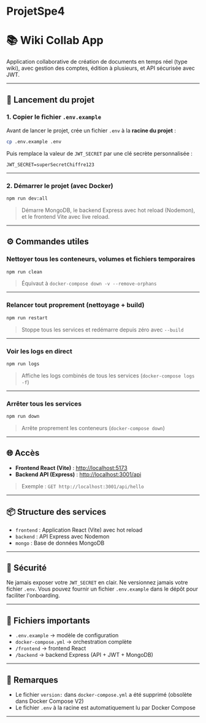 # ProjetSpe4

# 📚 Wiki Collab App

Application collaborative de création de documents en temps réel (type wiki), avec gestion des comptes, édition à plusieurs, et API sécurisée avec JWT.

---

## 🚀 Lancement du projet

### 1. Copier le fichier `.env.example`

Avant de lancer le projet, crée un fichier `.env` à la **racine du projet** :

```bash
cp .env.example .env
```

Puis remplace la valeur de `JWT_SECRET` par une clé secrète personnalisée :

```env
JWT_SECRET=superSecretChiffre123
```

---

### 2. Démarrer le projet (avec Docker)

```bash
npm run dev:all
```

> Démarre MongoDB, le backend Express avec hot reload (Nodemon), et le frontend Vite avec live reload.

---

## ⚙️ Commandes utiles

### Nettoyer tous les conteneurs, volumes et fichiers temporaires

```bash
npm run clean
```

> Équivaut à `docker-compose down -v --remove-orphans`

---

### Relancer tout proprement (nettoyage + build)

```bash
npm run restart
```

> Stoppe tous les services et redémarre depuis zéro avec `--build`

---

### Voir les logs en direct

```bash
npm run logs
```

> Affiche les logs combinés de tous les services (`docker-compose logs -f`)

---

### Arrêter tous les services

```bash
npm run down
```

> Arrête proprement les conteneurs (`docker-compose down`)

---

## 🌐 Accès

- **Frontend React (Vite)** : [http://localhost:5173](http://localhost:5173)
- **Backend API (Express)** : [http://localhost:3001/api](http://localhost:3001/api)

> Exemple : `GET http://localhost:3001/api/hello`

---

## 📦 Structure des services

- `frontend` : Application React (Vite) avec hot reload
- `backend` : API Express avec Nodemon
- `mongo` : Base de données MongoDB

---

## 🔐 Sécurité

Ne jamais exposer votre `JWT_SECRET` en clair. Ne versionnez jamais votre fichier `.env`.
Vous pouvez fournir un fichier `.env.example` dans le dépôt pour faciliter l'onboarding.

---

## 📂 Fichiers importants

- `.env.example` → modèle de configuration
- `docker-compose.yml` → orchestration complète
- `/frontend` → frontend React
- `/backend` → backend Express (API + JWT + MongoDB)

---

## 📌 Remarques

- Le fichier `version:` dans `docker-compose.yml` a été supprimé (obsolète dans Docker Compose V2)
- Le fichier `.env` à la racine est automatiquement lu par Docker Compose

---

